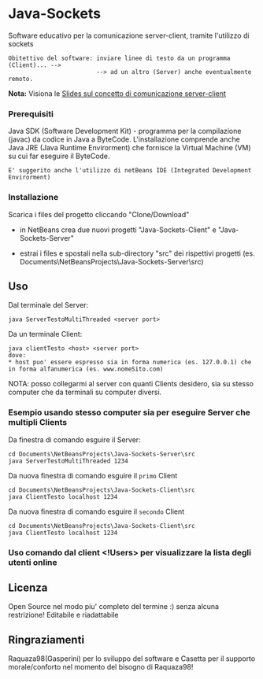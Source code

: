 
# Java-Sockets
Software educativo per la comunicazione server-client, tramite l'utilizzo di sockets 
```
Obitettivo del software: inviare linee di testo da un programma (Client)... -->
                         --> ad un altro (Server) anche eventualmente remoto.
```
**Nota:** Visiona le [Slides sul concetto di comunicazione server-client](https://docs.google.com/presentation/d/19vhath-GbtUO7ofpukJE4Opi16aTfrnurJ2lUizB0iE/edit?usp=sharing)

### Prerequisiti
Java SDK (Software Development Kit) - programma per la compilazione (javac) da codice in Java a ByteCode. L'installazione comprende anche Java JRE (Java Runtime Envirorment) che fornisce la Virtual Machine (VM) su cui far eseguire il ByteCode.
```
E' suggerito anche l'utilizzo di netBeans IDE (Integrated Development Envirorment)
```

### Installazione
Scarica i files del progetto cliccando "Clone/Download"
* in NetBeans crea due nuovi progetti "Java-Sockets-Client" e "Java-Sockets-Server"

* estrai i files e spostali nella sub-directory "src" dei rispettivi progetti (es. Documents\NetBeansProjects\Java-Sockets-Server\src)

## Uso
Dal terminale del Server:
```
java ServerTestoMultiThreaded <server port>
```
Da un terminale Client:
```
java clientTesto <host> <server port>
dove:
* host puo' essere espresso sia in forma numerica (es. 127.0.0.1) che in forma alfanumerica (es. www.nomeSito.com)
```
NOTA: posso collegarmi al server con quanti Clients desidero, sia su stesso computer che da terminali su computer diversi.

### Esempio usando stesso computer sia per eseguire Server che multipli Clients

Da finestra di comando esguire il Server:
```
cd Documents\NetBeansProjects\Java-Sockets-Server\src
java ServerTestoMultiThreaded 1234
```
Da nuova finestra di comando esguire il ```primo``` Client
```
cd Documents\NetBeansProjects\Java-Sockets-Client\src
java ClientTesto localhost 1234
```
Da nuova finestra di comando esguire il ```secondo``` Client
```
cd Documents\NetBeansProjects\Java-Sockets-Client\src
java ClientTesto localhost 1234
```

### Uso comando dal client <!Users> per visualizzare la lista degli utenti online

## Licenza
Open Source nel modo piu' completo del termine :) senza alcuna restrizione! Editabile e riadattabile

## Ringraziamenti
Raquaza98(Gasperini) per lo sviluppo del software e Casetta per il supporto morale/conforto nel momento del bisogno di Raquaza98! 
